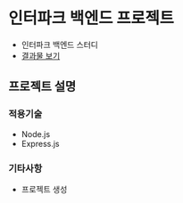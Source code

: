 # 인터파크 백엔드 프로젝트

- 인터파크 백엔드 스터디
- [결과물 보기](https://)

## 프로젝트 설명

### 적용기술

- Node.js
- Express.js

### 기타사항

- 프로젝트 생성
